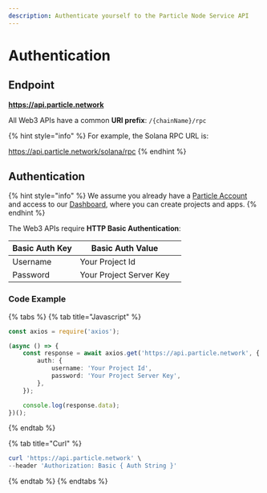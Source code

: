 ```yaml
---
description: Authenticate yourself to the Particle Node Service API
---
```


# Authentication

## Endpoint

**https://api.particle.network**

All Web3 APIs have a common **URI prefix**: `/{chainName}/rpc`

{% hint style="info" %}
For example, the Solana RPC URL is:

https://api.particle.network/solana/rpc
{% endhint %}

## Authentication

{% hint style="info" %}
We assume you already have a [Particle Account](https://particle.network/#/login) and access to our [Dashboard](https://particle.network/#/login), where you can create projects and apps.
{% endhint %}

The Web3 APIs require **HTTP Basic Authentication**:

| Basic Auth Key | Basic Auth Value        |   |
| -------------- | ----------------------- | - |
| Username       | Your Project Id         |   |
| Password       | Your Project Server Key |   |

### Code Example

{% tabs %}
{% tab title="Javascript" %}
```typescript
const axios = require('axios');

(async () => {
    const response = await axios.get('https://api.particle.network', {
        auth: {
            username: 'Your Project Id',
            password: 'Your Project Server Key',
        },
    });

    console.log(response.data);
})();
```
{% endtab %}

{% tab title="Curl" %}
```powershell
curl 'https://api.particle.network' \
--header 'Authorization: Basic { Auth String }'
```
{% endtab %}
{% endtabs %}
